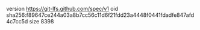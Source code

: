 version https://git-lfs.github.com/spec/v1
oid sha256:f89647ce244a03a8b7cc56c11d6f21fdd23a4448f0441fdadfe847afd4c7cc5d
size 8398
